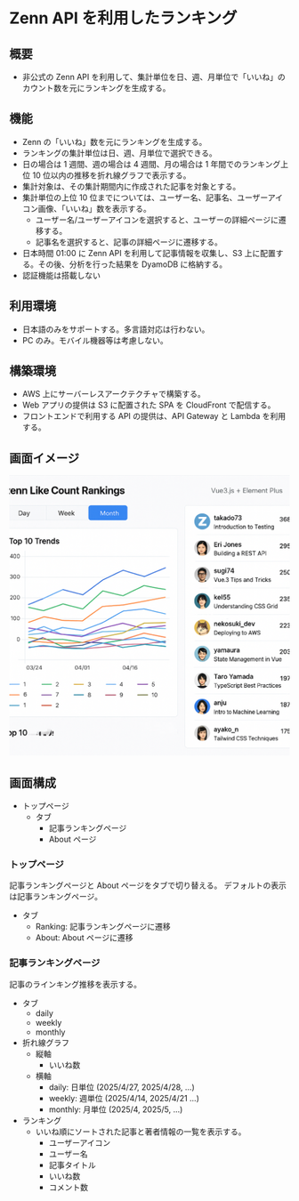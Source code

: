 # Zenn API を利用したランキング

## 概要

- 非公式の Zenn API を利用して、集計単位を日、週、月単位で「いいね」のカウント数を元にランキングを生成する。

## 機能

- Zenn の「いいね」数を元にランキングを生成する。
- ランキングの集計単位は日、週、月単位で選択できる。
- 日の場合は 1 週間、週の場合は 4 週間、月の場合は 1 年間でのランキング上位 10 位以内の推移を折れ線グラフで表示する。
- 集計対象は、その集計期間内に作成された記事を対象とする。
- 集計単位の上位 10 位までについては、ユーザー名、記事名、ユーザーアイコン画像、「いいね」数を表示する。
  - ユーザー名/ユーザーアイコンを選択すると、ユーザーの詳細ページに遷移する。
  - 記事名を選択すると、記事の詳細ページに遷移する。
- 日本時間 01:00 に Zenn API を利用して記事情報を収集し、S3 上に配置する。その後、分析を行った結果を DyamoDB に格納する。
- 認証機能は搭載しない

## 利用環境

- 日本語のみをサポートする。多言語対応は行わない。
- PC のみ。モバイル機器等は考慮しない。

## 構築環境

- AWS 上にサーバーレスアークテクチャで構築する。
- Web アプリの提供は S3 に配置された SPA を CloudFront で配信する。
- フロントエンドで利用する API の提供は、API Gateway と Lambda を利用する。

## 画面イメージ

![](layout-image.png)

## 画面構成

- トップページ
  - タブ
    - 記事ランキングページ
    - About ページ

### トップページ

記事ランキングページと About ページをタブで切り替える。
デフォルトの表示は記事ランキングページ。

- タブ
  - Ranking: 記事ランキングページに遷移
  - About: About ページに遷移

### 記事ランキングページ

記事のラインキング推移を表示する。

- タブ
  - daily
  - weekly
  - monthly
- 折れ線グラフ
  - 縦軸
    - いいね数
  - 横軸
    - daily: 日単位 (2025/4/27, 2025/4/28, ...)
    - weekly: 週単位 (2025/4/14, 2025/4/21 ...)
    - monthly: 月単位 (2025/4, 2025/5, ...)
- ランキング
  - いいね順にソートされた記事と著者情報の一覧を表示する。
    - ユーザーアイコン
    - ユーザー名
    - 記事タイトル
    - いいね数
    - コメント数

